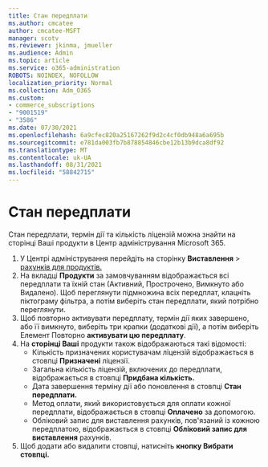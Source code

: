 ```yaml
---
title: Стан передплати
ms.author: cmcatee
author: cmcatee-MSFT
manager: scotv
ms.reviewer: jkinma, jmueller
ms.audience: Admin
ms.topic: article
ms.service: o365-administration
ROBOTS: NOINDEX, NOFOLLOW
localization_priority: Normal
ms.collection: Adm_O365
ms.custom:
- commerce_subscriptions
- "9001519"
- "3586"
ms.date: 07/30/2021
ms.openlocfilehash: 6a9cfec820a25167262f9d2c4cf0db948a6a695b
ms.sourcegitcommit: e781da003fb7b878854846cbe12b13b9dca8df92
ms.translationtype: MT
ms.contentlocale: uk-UA
ms.lasthandoff: 08/31/2021
ms.locfileid: "58842715"
---
```

# <a name="subscription-status"></a>Стан передплати

Стан передплати, термін дії та кількість ліцензій можна  знайти на сторінці Ваші продукти в Центр адміністрування Microsoft 365.

1. У Центрі адміністрування перейдіть на сторінку **Виставлення**  >  [рахунків для продуктів.](https://go.microsoft.com/fwlink/p/?linkid=842054)
2. На вкладці **Продукти** за замовчуванням відображається всі передплати та їхній стан (Активний, Прострочено, Вимкнуто або Видалено). Щоб переглянути підмножина всіх передплат, клацніть  піктограму фільтра, а потім виберіть стан передплати, який потрібно переглянути.
3. Щоб повторно активувати передплату, термін дії яких завершено, або її вимкнуто, виберіть три крапки (додаткові дії), а потім виберіть Елемент Повторно **активувати цю передплату**.
4. На **сторінці Ваші** продукти також відображаються такі відомості:
    - Кількість призначених користувачам ліцензій відображається в стовпці **Призначені** ліцензії.
    - Загальна кількість ліцензій, включених до передплати, відображається в стовпці **Придбана кількість.**
    - Дата завершення терміну дії або поновлення в стовпці **Стан передплати.**
    - Метод оплати, який використовується для оплати кожної передплати, відображається в стовпці **Оплачено** за допомогою.
    - Обліковий запис для виставлення рахунків, пов'язаний із кожною передплатою, відображається в стовпці **Обліковий запис для виставлення** рахунків.
5. Щоб додати або видалити стовпці, натисніть **кнопку Вибрати стовпці.**